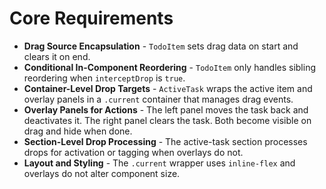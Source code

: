 # Core Requirements

- **Drag Source Encapsulation** - `TodoItem` sets drag data on start and clears it on end.
- **Conditional In-Component Reordering** - `TodoItem` only handles sibling reordering when `interceptDrop` is `true`.
- **Container-Level Drop Targets** - `ActiveTask` wraps the active item and overlay panels in a `.current` container that manages drag events.
- **Overlay Panels for Actions** - The left panel moves the task back and deactivates it. The right panel clears the task. Both become visible on drag and hide when done.
- **Section-Level Drop Processing** - The active-task section processes drops for activation or tagging when overlays do not.
- **Layout and Styling** - The `.current` wrapper uses `inline-flex` and overlays do not alter component size.
